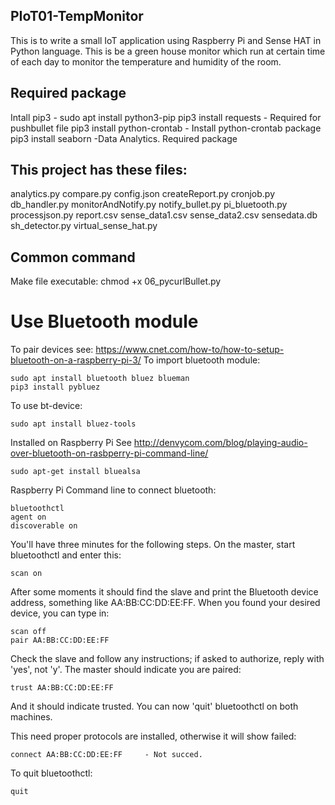 ## PIoT01-TempMonitor

This is to write a small IoT application using Raspberry Pi and Sense HAT in Python language. This is be a green house monitor which run at certain time of each day to monitor the temperature and humidity of the room.

## Required package

Intall pip3 - sudo apt install python3-pip
pip3 install requests   - Required for pushbullet file
pip3 install python-crontab     - Install python-crontab package
pip3 install seaborn    -Data Analytics. Required package

## This project has these files:

analytics.py
compare.py
config.json
createReport.py
cronjob.py
db_handler.py
monitorAndNotify.py
notify_bullet.py
pi_bluetooth.py
processjson.py
report.csv
sense_data1.csv
sense_data2.csv
sensedata.db
sh_detector.py
virtual_sense_hat.py

## Common command

Make file executable:
chmod +x 06_pycurlBullet.py

# Use Bluetooth module

To pair devices see: https://www.cnet.com/how-to/how-to-setup-bluetooth-on-a-raspberry-pi-3/
To import bluetooth module:
```
sudo apt install bluetooth bluez blueman
pip3 install pybluez
```

To use bt-device: 
```
sudo apt install bluez-tools
```

Installed on Raspberry Pi
See http://denvycom.com/blog/playing-audio-over-bluetooth-on-rasbperry-pi-command-line/
```
sudo apt-get install bluealsa
```

Raspberry Pi Command line to connect bluetooth:
```
bluetoothctl
agent on
discoverable on
```

You'll have three minutes for the following steps. On the master, start bluetoothctl and enter this:
```
scan on
```

After some moments it should find the slave and print the Bluetooth device address, something like AA:BB:CC:DD:EE:FF. 
When you found your desired device, you can type in:
```
scan off
pair AA:BB:CC:DD:EE:FF
```

Check the slave and follow any instructions; if asked to authorize, reply with 'yes', not 'y'. 
The master should indicate you are paired:
```
trust AA:BB:CC:DD:EE:FF
```

And it should indicate trusted. 
You can now 'quit' bluetoothctl on both machines.

This need proper protocols are installed, otherwise it will show failed:
```
connect AA:BB:CC:DD:EE:FF     - Not succed.
```

To quit bluetoothctl:
```
quit
```
